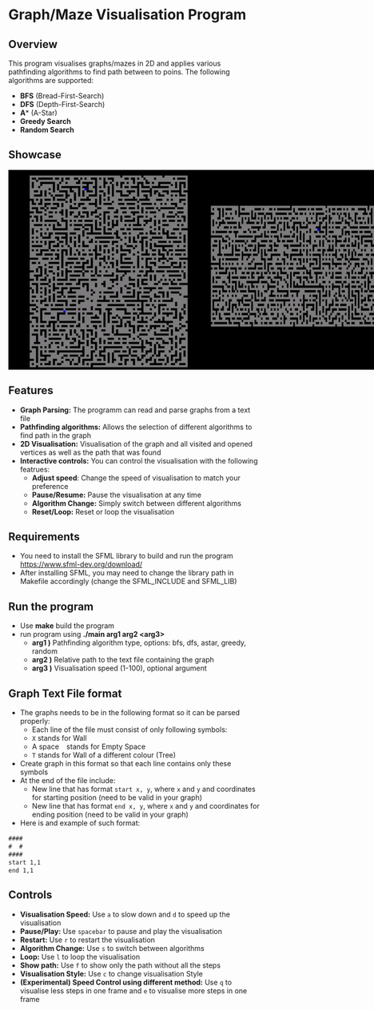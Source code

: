 # Graph/Maze Visualisation Program

## Overview
This program visualises graphs/mazes in 2D and applies various pathfinding algorithms
to find path between to poins. The following algorithms are supported:
- **BFS** (Bread-First-Search)
- **DFS** (Depth-First-Search)
- **A*** (A-Star)
- **Greedy Search**
- **Random Search**

## Showcase
<div style="display: flex;">
    <img src="assets/graph1.gif" alt="Program Showcase 1" height="400"/>
    <img src="assets/graph2.gif" alt="Program Showcase 2" height="400"/>
</div>

## Features
- **Graph Parsing:** The programm can read and parse graphs from a text file
- **Pathfinding algorithms:** Allows the selection of different algorithms to find path in the graph
- **2D Visualisation:** Visualisation of the graph and all visited and opened vertices as well as the 
path that was found
- **Interactive controls:** You can control the visualisation with the following featrues:
    - **Adjust speed**: Change the speed of visualisation to match your preference
    - **Pause/Resume:** Pause the visualisation at any time
    - **Algorithm Change:** Simply switch between different algorithms
    - **Reset/Loop:** Reset or loop the visualisation 

## Requirements
- You need to install the SFML library to build and run the program
  https://www.sfml-dev.org/download/ 
- After installing SFML, you may need to change the library path in Makefile accordingly (change the SFML_INCLUDE and SFML_LIB)

## Run the program
- Use **make** build the program
- run program using **./main arg1 arg2 \<arg3\>**
    - **arg1 )** Pathfinding algorithm type, options: bfs, dfs, astar, greedy, random
    - **arg2 )** Relative path to the text file containing the graph 
    - **arg3 )** Visualisation speed (1-100), optional argument

## Graph Text File format
- The graphs needs to be in the following format so it can be parsed properly:
    - Each line of the file must consist of only following symbols:
    -  `X` stands for Wall
    - A space ` ` stands for Empty Space
    - `T` stands for Wall of a different colour (Tree)
- Create graph in this format so that each line contains only these symbols
- At the end of the file include: 
    - New line that has format `start x, y`, where `x` and ``y`` and coordinates for starting position (need to be valid in your graph)
    - New line that has format `end x, y`, where `x` and ``y`` and coordinates for ending position (need to be valid in your graph)
- Here is and example of such format:
```
####
#  #
####
start 1,1
end 1,1
```

## Controls
- **Visualisation Speed:** Use `a` to slow down and `d` to speed up the visualisation
- **Pause/Play:** Use `spacebar` to pause and play the visualisation
- **Restart:** Use `r` to restart the visualisation
- **Algorithm Change:** Use `s` to switch between algorithms
- **Loop:** Use `l` to loop the visualisation
- **Show path:** Use `f` to show only the path without all the steps
- **Visualisation Style:** Use `c` to change visualisation Style
- **(Experimental) Speed Control using different method:** Use `q` to visualise less steps in one frame and `e` to visualise more steps in one frame